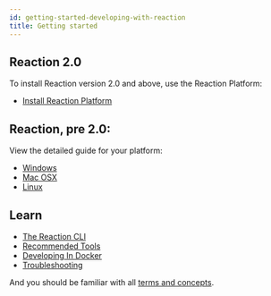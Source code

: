 ```yaml
---
id: getting-started-developing-with-reaction
title: Getting started
---
```


## Reaction 2.0

To install Reaction version 2.0 and above, use the Reaction Platform:

- [Install Reaction Platform](installation-reaction-platform.md)

## Reaction, pre 2.0:

View the detailed guide for your platform:

- [Windows](installation-windows.md)
- [Mac OSX](installation-osx.md)
- [Linux](installation-linux.md)

## Learn
- [The Reaction CLI](reaction-cli.md)
- [Recommended Tools](recommended-tools.md)
- [Developing In Docker](installation-docker-development.md)
- [Troubleshooting](troubleshooting-development)

And you should be familiar with all [terms and concepts](concepts-intro.md).
